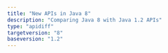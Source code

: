 ```yaml
---
title: "New APIs in Java 8"
description: "Comparing Java 8 with Java 1.2 APIs"
type: "apidiff"
targetversion: "8"
baseversion: "1.2"
---
```

